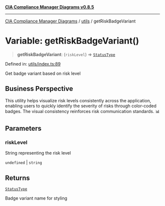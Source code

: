 [**CIA Compliance Manager Diagrams v0.8.5**](../../README.md)

***

[CIA Compliance Manager Diagrams](../../modules.md) / [utils](../README.md) / getRiskBadgeVariant

# Variable: getRiskBadgeVariant()

> **getRiskBadgeVariant**: (`riskLevel`) => [`StatusType`](../../typedoc-entry/type-aliases/StatusType.md)

Defined in: [utils/index.ts:89](https://github.com/Hack23/cia-compliance-manager/blob/b7c3bc9644fb5b9d82b5b184ba290206da25104b/src/utils/index.ts#L89)

Get badge variant based on risk level

## Business Perspective

This utility helps visualize risk levels consistently across the application,
enabling users to quickly identify the severity of risks through color-coded
badges. The visual consistency reinforces risk communication standards. 📊

## Parameters

### riskLevel

String representing the risk level

`undefined` | `string`

## Returns

[`StatusType`](../../typedoc-entry/type-aliases/StatusType.md)

Badge variant name for styling
